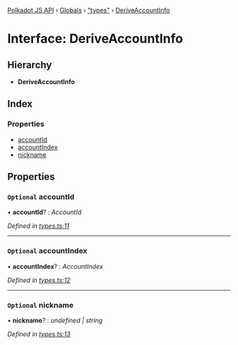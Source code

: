 [Polkadot JS API](../README.md) › [Globals](../globals.md) › ["types"](../modules/_types_.md) › [DeriveAccountInfo](_types_.deriveaccountinfo.md)

# Interface: DeriveAccountInfo

## Hierarchy

* **DeriveAccountInfo**

## Index

### Properties

* [accountId](_types_.deriveaccountinfo.md#optional-accountid)
* [accountIndex](_types_.deriveaccountinfo.md#optional-accountindex)
* [nickname](_types_.deriveaccountinfo.md#optional-nickname)

## Properties

### `Optional` accountId

• **accountId**? : *AccountId*

*Defined in [types.ts:11](https://github.com/polkadot-js/api/blob/2c44b5ca8a/packages/api-derive/src/types.ts#L11)*

___

### `Optional` accountIndex

• **accountIndex**? : *AccountIndex*

*Defined in [types.ts:12](https://github.com/polkadot-js/api/blob/2c44b5ca8a/packages/api-derive/src/types.ts#L12)*

___

### `Optional` nickname

• **nickname**? : *undefined | string*

*Defined in [types.ts:13](https://github.com/polkadot-js/api/blob/2c44b5ca8a/packages/api-derive/src/types.ts#L13)*

